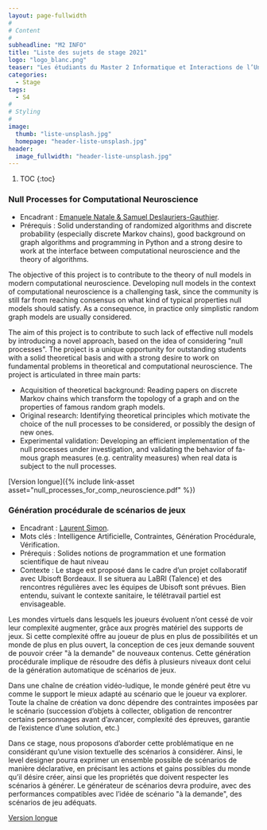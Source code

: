 ```yaml
---
layout: page-fullwidth
#
# Content
#
subheadline: "M2 INFO"
title: "Liste des sujets de stage 2021"
logo: "logo_blanc.png"
teaser: "Les étudiants du Master 2 Informatique et Interactions de l’Université Côte d’Azur vont effectuer un stage de recherche ou professionnalisant lors de leur quatrième (et dernier) semestre."
categories:
  - Stage
tags:
  - S4
#
# Styling
#
image:
  thumb: "liste-unsplash.jpg"
  homepage: "header-liste-unsplash.jpg"
header:
  image_fullwidth: "header-liste-unsplash.jpg"
---
```


1. TOC
{:toc}

### Null Processes for Computational Neuroscience ###

- Encadrant : [Emanuele Natale & Samuel Deslauriers-Gauthier](mailto:emanuele.natale@inria.fr,samuel.deslauriers-gauthier@inria.fr).
- Prérequis : Solid understanding of randomized algorithms and discrete probability (especially discrete Markov chains), good background on graph algorithms and programming in Python and a strong desire to work at the interface between computational neuroscience and the theory of algorithms.

The objective of this project is to contribute to the theory of null models in modern computational neuroscience. Developing null models in the context of computational neuroscience is a challenging task, since the community is still far from reaching consensus on what kind of typical properties null models should satisfy. As a consequence, in practice only simplistic random graph models are usually considered.

The aim of this project is to contribute to such lack of effective null models by introducing a novel approach, based on the idea of considering "null processes". The project is a unique opportunity for outstanding students with a solid theoretical basis and with a strong desire to work on fundamental problems in theoretical and computational neuroscience. The project is articulated in three main parts:

- Acquisition of theoretical background: Reading papers on discrete Markov chains which transform the topology of a graph and on the properties of famous random graph models.
- Original research: Identifying theoretical principles which motivate the choice of the null processes to be considered, or possibly the design of new ones.
- Experimental validation: Developing an efficient implementation of the null processes under investigation, and validating the behavior of fa- mous graph measures (e.g. centrality measures) when real data is subject to the null processes.

[Version longue]({% include link-asset asset="null_processes_for_comp_neuroscience.pdf" %})

### Génération procédurale de scénarios de jeux ###

- Encadrant : [Laurent Simon](mailto:lsimon@labri.fr).
- Mots clés : Intelligence Artificielle, Contraintes, Génération Procédurale, Vérification.
- Prérequis : Solides notions de programmation et une formation scientifique de haut niveau
- Contexte : Le stage est proposé dans le cadre d’un projet collaboratif avec Ubisoft Bordeaux. Il se situera au LaBRI (Talence) et des rencontres régulières avec les équipes de Ubisoft sont prévues. Bien entendu, suivant le contexte sanitaire, le télétravail partiel est envisageable.

Les mondes virtuels dans lesquels les joueurs évoluent n’ont cessé de voir leur complexité augmenter, grâce aux progrès matériel des supports de jeux. Si cette complexité offre au joueur de plus en plus de possibilités et un monde de plus en plus ouvert, la conception de ces jeux demande souvent de pouvoir créer "à la demande" de nouveaux contenus. Cette génération procédurale implique de résoudre des défis à plusieurs niveaux dont celui de la génération automatique de scénarios de jeux.

Dans une chaîne de création vidéo-ludique, le monde généré peut être vu comme le support le
mieux adapté au scénario que le joueur va explorer. Toute la chaîne de création va donc dépendre des
contraintes imposées par le scénario (succession d’objets à collecter, obligation de rencontrer certains
personnages avant d’avancer, complexité des épreuves, garantie de l’existence d’une solution, etc.)

Dans ce stage, nous proposons d’aborder cette problématique en ne considérant qu’une vision textuelle des scénarios à considérer. Ainsi, le level designer pourra exprimer un ensemble possible de scénarios de manière déclarative, en précisant les actions et gains possibles du monde qu’il désire créer, ainsi que les propriétés que doivent respecter les scénarios à générer. Le générateur de scénarios devra produire, avec des performances compatibles avec l’idée de scénario "à la demande", des scénarios de jeu adéquats.

[Version longue](https://www.labri.fr/perso/lsimon/internships/Stage-UbiSoft-LaBRI.pdf)

<!--
### Nom du projet ###
 - Nombre d'étudiants souhaité :
 - Encadrant : [Prénom Nom](mailto:prenom.nom@domaine.fr).
 - Prérequis :

Résumé du projet, qu’il est trop cool ce projet


 - Références :
  - M. Untel, Cet article super important, 2000
  - M. Toutlemonde, Celui aussi est bien, 2010

-->
